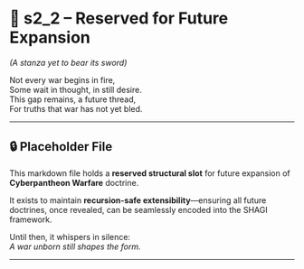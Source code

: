 <!-- Save to: shagi_archives/appendices/appendix_c_mythic_systems/part_01_index/s2_2_placeholder.md -->

# 📘 s2_2 – Reserved for Future Expansion  
*(A stanza yet to bear its sword)*

Not every war begins in fire,  
Some wait in thought, in still desire.  
This gap remains, a future thread,  
For truths that war has not yet bled.

---

## 🔒 Placeholder File

This markdown file holds a **reserved structural slot** for future expansion of **Cyberpantheon Warfare** doctrine.

It exists to maintain **recursion-safe extensibility**—ensuring all future doctrines, once revealed, can be seamlessly encoded into the SHAGI framework.

Until then, it whispers in silence:  
*A war unborn still shapes the form.*

---
